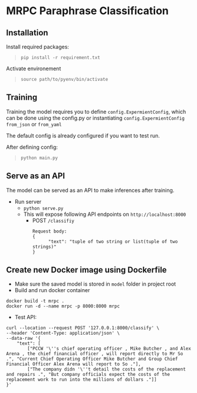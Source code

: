 # MRPC Paraphrase Classification

## Installation
Install required packages:
>`pip install -r requirement.txt`

Activate environement
>`source path/to/pyenv/bin/activate`

## Training
Training the model requires you to define `config.ExpermientConfig`, 
which can be done using the config.py or instantiating `config.ExpermientConfig` `from_json` or `from_yaml`

The default config is already configured if you want to test run.

After defining config:
> `python main.py`

## Serve as an API
The model can be served as an API to make inferences after training.
- Run server
  - `python serve.py`
  - This will expose following API endpoints on `http://localhost:8000`
    - POST `/classifiy`
      ```
      Request body:
      {
            "text": "tuple of two string or list(tuple of two strings)" 
      }
      ```
    
## Create new Docker image using Dockerfile
- Make sure the saved model is stored in `model` folder in project root
- Build and run docker container
```commandline
docker build -t mrpc .
docker run -d --name mrpc -p 8000:8000 mrpc
```
- Test API:
```commandline
curl --location --request POST '127.0.0.1:8000/classify' \
--header 'Content-Type: application/json' \
--data-raw '{
    "text": [
        ["PCCW '\''s chief operating officer , Mike Butcher , and Alex Arena , the chief financial officer , will report directly to Mr So .", "Current Chief Operating Officer Mike Butcher and Group Chief Financial Officer Alex Arena will report to So ."], 
        ["The company didn '\''t detail the costs of the replacement and repairs .", "But company officials expect the costs of the replacement work to run into the millions of dollars ."]] 
}'
```
